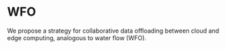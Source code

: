 # WFO
We propose a strategy for collaborative data offloading between cloud and edge computing, analogous to water flow (WFO).
